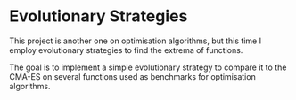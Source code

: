 # Evolutionary Strategies

This project is another one on optimisation algorithms, but this time I employ evolutionary strategies to find the extrema of functions. 

The goal is to implement a simple evolutionary strategy to compare it to the CMA-ES on several functions used as benchmarks for optimisation algorithms. 
